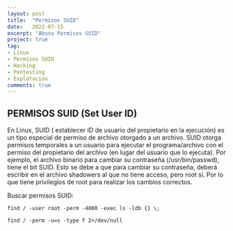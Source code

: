 ```yaml
---
layout: post
title:  "Permisos SUID"
date:   2022-07-15
excerpt: "Abuso Permisos SUID"
project: true
tag:
- Linux
- Permisos SUID
- Hacking
- Pentesting
- Explotación
comments: true
---
```

## PERMISOS SUID (Set User ID)

En Linux, SUID ( establecer ID de usuario del propietario en la ejecución)  es un tipo especial de permiso de archivo otorgado a un archivo. SUID otorga permisos temporales a un usuario para ejecutar el programa/archivo con el permiso del propietario del archivo (en lugar del usuario que lo ejecuta).
Por ejemplo, el archivo binario para cambiar su contraseña (/usr/bin/passwd), tiene el bit SUID. Esto se debe a que para cambiar su contraseña, deberá escribir en el archivo shadowers al que no tiene acceso, pero root sí. Por lo que tiene privilegios de root para realizar los cambios correctos.

Buscar permisos SUID:

`find / -user root -perm -4000 -exec ls -ldb {} \;`

`find / -perm -u=s -type f 2>/dev/null`




